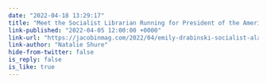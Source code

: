 ```yaml
---
date: "2022-04-18 13:29:17"
title: "Meet the Socialist Librarian Running for President of the American Library  Association"
link-published: "2022-04-05 12:00:00 +0000"
link-url: "https://jacobinmag.com/2022/04/emily-drabinski-socialist-ala-president-race-worker-organizing/"
link-author: "Natalie Shure"
hide-from-twitter: false
is_reply: false
is_like: true
---
```


